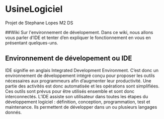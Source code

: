 # UsineLogiciel
Projet de Stephane Lopes M2 DS

##Wiki Sur l'environnement de dévelopement.
Dans ce wiki, nous allons vous parler d’IDE et tenter d’en expliquer le fonctionnement en vous en présentant quelques-uns.

## Environnement de dévelopement ou IDE
IDE signifie en anglais Integrated Development Environment. C’est donc un environnement de développement intégré conçu pour proposer les outils nécessaires aux programmeurs afin d’augmenter leur productivité. 
Une partie des activités est donc automatisée et les opérations sont simplifiées.
Ces outils sont prévus pour être utilisés ensemble et sont donc interconnectés.
L’IDE assiste son utilisateur dans toutes les étapes du développement logiciel : définition, conception, programmation, test et maintenance.
Ils permettent de développer dans un ou plusieurs langages donnés.

